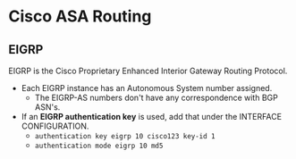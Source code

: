 # Cisco ASA Routing

## EIGRP

EIGRP is the Cisco Proprietary Enhanced Interior Gateway Routing Protocol.

* Each EIGRP instance has an Autonomous System number assigned.
  * The EIGRP-AS numbers don't have any correspondence with BGP ASN's.
* If an **EIGRP authentication key** is used, add that under the INTERFACE CONFIGURATION.
  * `authentication key eigrp 10 cisco123 key-id 1`
  * `authentication mode eigrp 10 md5`

